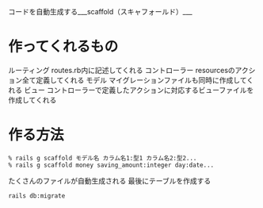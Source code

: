 コードを自動生成する___scaffold（スキャフォールド）___
# 作ってくれるもの
ルーティング    routes.rb内に記述してくれる
コントローラー  resourcesのアクション全て定義してくれる
モデル         マイグレーションファイルも同時に作成してくれる
ビュー         コントローラーで定義したアクションに対応するビューファイルを作成してくれる

# 作る方法

```
% rails g scaffold モデル名 カラム名1:型1 カラム名2:型2...
% rails g scaffold money saving_amount:integer day:date...
```

たくさんのファイルが自動生成される
最後にテーブルを作成する

```
rails db:migrate
```